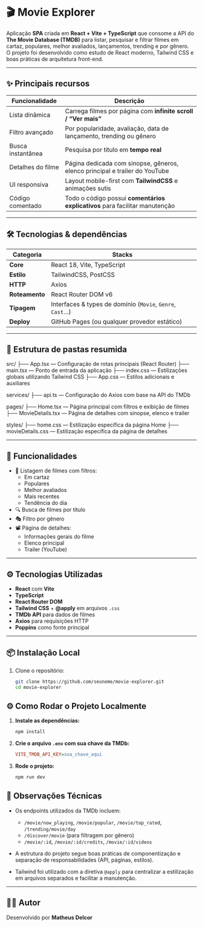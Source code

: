 # 🎬 Movie Explorer

Aplicação **SPA** criada em **React + Vite + TypeScript** que consome a API do **The Movie Database (TMDB)** para listar, pesquisar e filtrar filmes em cartaz, populares, melhor avaliados, lançamentos, trending e por gênero.  
O projeto foi desenvolvido como estudo de React moderno, Tailwind CSS e boas práticas de arquitetura front-end.

---

## ✨ Principais recursos

| Funcionalidade | Descrição |
| -------------- | --------- |
| Lista dinâmica | Carrega filmes por página com **infinite scroll / “Ver mais”** |
| Filtro avançado | Por popularidade, avaliação, data de lançamento, trending ou gênero |
| Busca instantânea | Pesquisa por título em **tempo real** |
| Detalhes do filme | Página dedicada com sinopse, gêneros, elenco principal e trailer do YouTube |
| UI responsiva   | Layout mobile-first com **TailwindCSS** e animações sutis |
| Código comentado| Todo o código possui **comentários explicativos** para facilitar manutenção |

---

## 🛠️ Tecnologias & dependências

| Categoria | Stacks |
| --------- | ------ |
| **Core** | React 18, Vite, TypeScript |
| **Estilo** | TailwindCSS, PostCSS |
| **HTTP** | Axios |
| **Roteamento** | React Router DOM v6 |
| **Tipagem** | Interfaces & types de domínio (`Movie`, `Genre`, `Cast`…) |
| **Deploy** | GitHub Pages (ou qualquer provedor estático) |

---

## 📁 Estrutura de pastas resumida

src/
├── App.tsx — Configuração de rotas principais (React Router)
├── main.tsx — Ponto de entrada da aplicação
├── index.css — Estilizações globais utilizando Tailwind CSS
├── App.css — Estilos adicionais e auxiliares

services/
├── api.ts — Configuração do Axios com base na API do TMDb

pages/
├── Home.tsx — Página principal com filtros e exibição de filmes
├── MovieDetails.tsx — Página de detalhes com sinopse, elenco e trailer

styles/
├── home.css — Estilização específica da página Home
├── movieDetails.css — Estilização específica da página de detalhes


---

## 🧠 Funcionalidades

- 📄 Listagem de filmes com filtros:
  - Em cartaz
  - Populares
  - Melhor avaliados
  - Mais recentes
  - Tendência do dia
- 🔍 Busca de filmes por título
- 🎭 Filtro por gênero
- 📽️ Página de detalhes:
  - Informações gerais do filme
  - Elenco principal
  - Trailer (YouTube)

---

## ⚙️ Tecnologias Utilizadas

- **React** com **Vite**
- **TypeScript**
- **React Router DOM**
- **Tailwind CSS** + **@apply** em arquivos `.css`
- **TMDb API** para dados de filmes
- **Axios** para requisições HTTP
- **Poppins** como fonte principal

---

## 📦 Instalação Local

1. Clone o repositório:
   ```bash
   git clone https://github.com/seunome/movie-explorer.git
   cd movie-explorer
   ```

## ⚙️ Como Rodar o Projeto Localmente

1. **Instale as dependências:**

   ```bash
   npm install
   ```

2. **Crie o arquivo `.env` com sua chave da TMDb:**

   ```ini
   VITE_TMDB_API_KEY=sua_chave_aqui
   ```
  
3. **Rode o projeto:**

   ```bash
   npm run dev
   ```

## 🧪 Observações Técnicas

- Os endpoints utilizados da TMDb incluem:
  - `/movie/now_playing`, `/movie/popular`, `/movie/top_rated`, `/trending/movie/day`
  - `/discover/movie` (para filtragem por gênero)
  - `/movie/:id`, `/movie/:id/credits`, `/movie/:id/videos`

- A estrutura do projeto segue boas práticas de componentização e separação de responsabilidades (API, páginas, estilos).

- Tailwind foi utilizado com a diretiva `@apply` para centralizar a estilização em arquivos separados e facilitar a manutenção.

---

## 👨‍💻 Autor

Desenvolvido por **Matheus Delcor**
